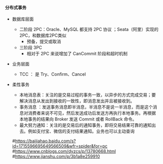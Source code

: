 #### 分布式事务
 * 数据库层面
   * 二阶段 2PC：Oracle、MySQL 都支持 2PC 协议 ；Seata（阿里）实现的2PC，和数据库2PC类似
     * 预备，提交或取消
   * 三阶段 3PC
     * 相对于 2PC 来说增加了 CanCommit 阶段和超时机制     
 * 业务层面
   * TCC ： 是 Try、Conﬁrm、Cancel 
 * 柔性事务
   * 本地消息表：关注的是交易过程的事务一致，以异步的方式完成交易；要解决消息从发出到接收的一致性，即消息发出并且被接收到。
   * 事务消息 ：发送事务消息即半消息，半消息不是说一半消息，而是这个消息对消费者来说不可见，然后发送成功后发送方再执行本地事务。再根据本地事务的结果向 Broker 发送 Commit 或者 RollBack 命令。
   * 最大努力通知：关注的是交易后的通知事务，即将交易结果可靠的通知出去。例如支付宝、微信的支付结果通知。业务也可以主动查询
 
   #https://baijiahao.baidu.com/s?id=1715596695649566509&wfr=spider&for=pc
   #https://www.cnblogs.com/dyzcs/p/13780668.html
   #https://www.jianshu.com/p/3b1a8e259910